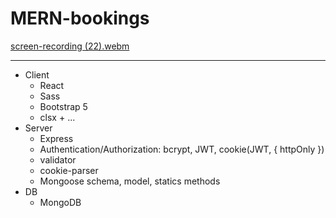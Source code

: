 # MERN-bookings

[screen-recording (22).webm](https://user-images.githubusercontent.com/99029880/229364258-9033a7a0-6c9e-4cc7-bb91-400e8155f2e8.webm)

------ 

- Client
    + React
    + Sass
    + Bootstrap 5
    + clsx + ...
- Server
    + Express
    + Authentication/Authorization: bcrypt, JWT, cookie(JWT, { httpOnly })
    + validator
    + cookie-parser
    + Mongoose schema, model, statics methods
- DB
    + MongoDB
